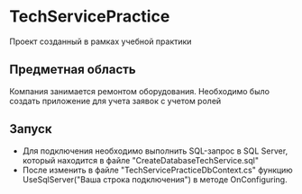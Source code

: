 # TechServicePractice
Проект созданный в рамках учебной практики

## Предметная область
Компания занимается ремонтом оборудования. Необходимо было создать приложение для учета заявок с учетом ролей

## Запуск
- Для подключения необходимо выполнить SQL-запрос в SQL Server, который находится в файле "CreateDatabaseTechService.sql"
- После изменить в файле "TechServicePracticeDbContext.cs" функцию UseSqlServer("Ваша строка подключения") в методе OnConfiguring.
